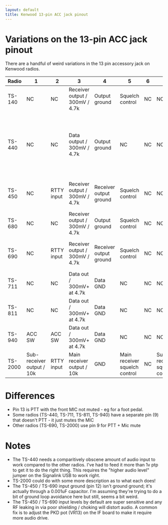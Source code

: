 ```yaml
---
layout: default
title: Kenwood 13-pin ACC jack pinout
---
```


# Variations on the 13-pin ACC jack pinout

There are a handful of weird variations in the 13 pin accessory jack on
Kenwood radios.

| Radio | 1 | 2 | 3 | 4 | 5 | 6 | 7 | 8 | 9 | 10 | 11 | 12 | 13 |
| ----- | --- | --- | --- | --- | --- | --- | --- | --- | --- | ---- | ---- | ---- | ---- |
| TS-140 | NC | NC | Receiver output / 300mV / 4.7k | Output ground | Squelch control | NC | NC | Ground | Transmit PTT - MIC mute | NC | Data Input / 10mV | Input ground | PTT (not MIC mute) |
| TS-440 | NC | NC | Data output / 300mV / 4.7k | Output ground | NC | NC | NC | Ground | MIC mute | NC | Data input - docs say 500mV or less; end up needing 1v PtP to see full SSB modulation | Input ground | PTT |
| TS-450 | NC | RTTY input | Receiver output / 300mV / 4.7k | Receiver output ground | Squelch control | NC | NC | Ground | Transmit PTT - MIC mute | NC | Mic audio input | Input Ground (via 0.001uF cap) | PTT (not MIC mute) |
| TS-680 | NC | NC | Receiver output / 300mV / 4.7k | Output ground | Squelch control | NC | NC | Ground | Transmit PTT - MIC mute | NC | Data Input / 10mV | Input ground | PTT (not MIC mute) |
| TS-690 | NC | RTTY input | Receiver output / 300mV / 4.7k | Receiver output ground | Squelch control | NC | NC | Ground | Transmit PTT - MIC mute | NC | Mic audio input | Input Ground (via 0.001uF cap)| PTT (not MIC mute) |
| TS-711 | NC | NC | Data out / 300mV+ at 4.7k | Data GND | NC | NC | NC | NC | Mic Mute | NC | Data Input / 500mV | Data Input GND | PTT |
| TS-811 | NC | NC | Data out / 300mV+ at 4.7k | Data GND | NC | NC | NC | NC | Mic Mute | NC | Data Input / 500mV | Data Input GND | PTT |
| TS-940 | ACC SW | ACC SW | Data out / 300mV+ at 4.7k | Data GND | NC | NC | NC | GND | Mic Mute | NC | Data Input / 500mV | Data Input GND | PTT |
| TS-2000 | Sub-receiver output / 10k | RTTY input | Main receiver output / 10k | GND | Main receiver squelch control | NC | Sub-receiver squelch control | GND | Transciever PTT - MIC mute | NC | Mic audio input | GND | PTT (not MIC mute) |

# Differences

 * Pin 13 is PTT with the front MIC not muted - eg for a foot pedal.
 * Some radios (TS-440, TS-711, TS-811, TS-940) have a separate pin (9) that doesn't PTT - it just mutes the MIC
 * Other radios (TS-690, TS-2000) use pin 9 for PTT + Mic mute

# Notes

 * The TS-440 needs a comparitively obscene amount of audio input to work compared to the other radios. I've had to feed it more than 1v ptp to get it to do the right thing. This requires the "higher audio level" jumper on the Signalink USB to work right.
 * TS-2000 could do with some more description as to what each does!
 * The TS-450 / TS-690 input ground (pin 12) isn't ground ground; it's actually through a 0.001uF capacitor.  I'm assuming they're trying to do a bit of ground loop avoidance here but still, seems a bit weird.
 * The TS-450 / TS-690 input levels by default are super sensitive and any RF leaking in via poor shielding / choking will distort audio. A common fix is to adjust the PKD pot (VR13) on the IF board to make it require more audio drive.

